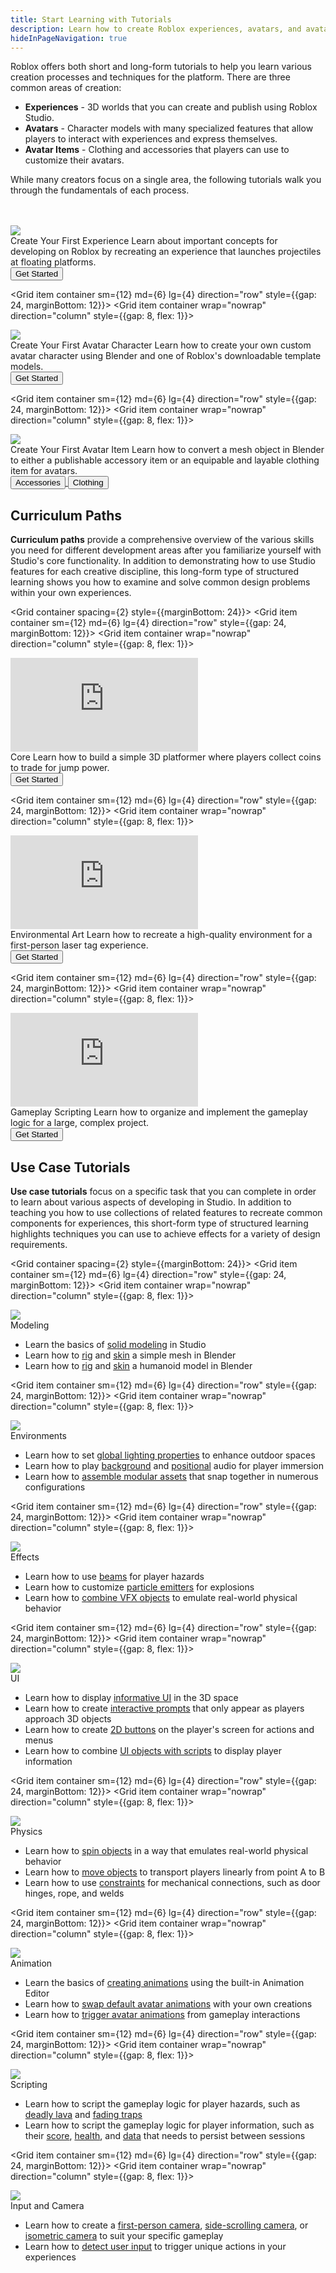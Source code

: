 ```yaml
---
title: Start Learning with Tutorials
description: Learn how to create Roblox experiences, avatars, and avatar items with use case tutorials, curriculum paths, and videos.
hideInPageNavigation: true
---
```


Roblox offers both short and long-form tutorials to help you learn various creation processes and techniques for the platform. There are three common areas of creation:

- **Experiences** - 3D worlds that you can create and publish using Roblox Studio.
- **Avatars** - Character models with many specialized features that allow players to interact with experiences and express themselves.
- **Avatar Items** - Clothing and accessories that players can use to customize their avatars.

While many creators focus on a single area, the following tutorials walk you through the fundamentals of each process.

<br>
</br>
<Grid container spacing={2} style={{marginBottom: 24}}>
 <Grid item container sm={12} md={6} lg={4} direction="row" style={{gap: 24, marginBottom: 12}}>
 <Grid item container wrap="nowrap" direction="column" style={{gap: 8, flex: 1}}>
   <div class="container"
   style={{position: "relative", paddingBottom: "56.25%", height: 0}}>
   <img src="../assets/landing/get-started/first-experience.png" style={{position: "absolute", top: 0, left: 0, width: "100%", height: "100%"}} />
   </div>
   <Typography variant='h4'>Create Your First Experience</Typography>
   <Typography variant='body1'>Learn about important concepts for developing on Roblox by recreating an experience that launches projectiles at floating platforms.</Typography>
   <div style={{marginTop:16}}>
     <a underline="none" href="../tutorials/first-experience/index.md">
     <Button variant="contained" color="secondary" size='large'
     style={{marginRight:16, alignSelf: 'flex-start'}}>Get Started</Button>
     </a>
   </div>
 </Grid>
 </Grid>

 <Grid item container sm={12} md={6} lg={4} direction="row" style={{gap: 24, marginBottom: 12}}>
 <Grid item container wrap="nowrap" direction="column" style={{gap: 8, flex: 1}}>
   <div class="container"
   style={{position: "relative", paddingBottom: "56.25%", height: 0}}>
   <img src="../assets/art/avatar/templates/Round-Concepts.png" />
   </div>
   <Typography variant='h4'>Create Your First Avatar Character</Typography>
   <Typography variant='body1' >Learn how to create your own custom avatar character using Blender and one of Roblox's downloadable template models.</Typography>
   <div style={{marginTop:16}}>
     <a underline="none" href="../art/characters/creating/index.md">
     <Button variant="contained" color="secondary" size='large'
     style={{marginRight:16, alignSelf: 'flex-start'}}>Get Started</Button>
     </a>
   </div>
 </Grid>
 </Grid>

 <Grid item container sm={12} md={6} lg={4} direction="row" style={{gap: 24, marginBottom: 12}}>
 <Grid item container wrap="nowrap" direction="column" style={{gap: 8, flex: 1}}>
 <div class="container"
 style={{position: "relative", paddingBottom: "56.25%", height: 0}}>
 <img src="../assets/art/accessories/creating-rigid/Studio-Mask-Preview-Cropped.png" />
 </div>
   <Typography variant='h4'>Create Your First Avatar Item</Typography>
   <Typography variant='body1' >Learn how to convert a mesh object in Blender to either a publishable accessory item or an equipable and layable clothing item for avatars.</Typography>
   <div style={{marginTop:16}}>
     <a underline="none" href="../art/accessories/creating-rigid/index.md">
     <Button variant="contained" color="secondary" size='large'
     style={{marginRight:16, alignSelf: 'flex-start'}}>Accessories</Button>
     </a>
     <a underline="none" href="../art/characters/creating/index.md">
     <Button variant="contained" color="secondary" size='large'
     style={{marginRight:16, alignSelf: 'flex-start'}}>Clothing</Button>
     </a>
   </div>
 </Grid>
 </Grid>
</Grid>

<h2 style={{marginBottom: 24}}>Curriculum Paths</h2>

**Curriculum paths** provide a comprehensive overview of the various skills you need for different  development areas after you familiarize yourself with Studio's core functionality. In addition to demonstrating how to use Studio features for each creative discipline, this long-form type of structured learning shows you how to examine and solve common design problems within your own experiences.

<Grid container spacing={2} style={{marginBottom: 24}}>
 <Grid item container sm={12} md={6} lg={4} direction="row" style={{gap: 24, marginBottom: 12}}>
 <Grid item container wrap="nowrap" direction="column" style={{gap: 8, flex: 1}}>
 <div class="container"
 style={{position: "relative", paddingBottom: "56.25%", height: 0}}>
 <iframe src="https://www.youtube-nocookie.com/embed/zi0hIuPDyWc" title="YouTube video player" frameborder="0" allow="accelerometer; autoplay; clipboard-write; encrypted-media; gyroscope; picture-in-picture; web-share" allowfullscreen  style={{position: "absolute", top: 0, left: 0, width: "100%", height: "100%"}}></iframe>
 </div>
   <Typography variant='h4'>Core</Typography>
   <Typography variant='body1' >Learn how to build a simple 3D platformer where players collect coins to trade for jump power.</Typography>
     <div style={{marginTop:16}}>
       <a underline="none" href="../tutorials/core/index.md">
       <Button variant="contained" color="secondary" size='large'
       style={{marginRight:8, alignSelf: 'flex-start'}}>Get Started</Button>
       </a>
     </div>
 </Grid>
 </Grid>

 <Grid item container sm={12} md={6} lg={4} direction="row" style={{gap: 24, marginBottom: 12}}>
 <Grid item container wrap="nowrap" direction="column" style={{gap: 8, flex: 1}}>
 <div class="container"
 style={{position: "relative", paddingBottom: "56.25%", height: 0}}>
 <iframe src="https://www.youtube-nocookie.com/embed/nwShvDmFHWc" title="YouTube video player" frameborder="0" allow="accelerometer; autoplay; clipboard-write; encrypted-media; gyroscope; picture-in-picture; web-share" allowfullscreen  style={{position: "absolute", top: 0, left: 0, width: "100%", height: "100%"}}></iframe>
 </div>
   <Typography variant='h4'>Environmental Art</Typography>
   <Typography variant='body1' >Learn how to recreate a high-quality environment for a first-person laser tag experience.</Typography>
     <div style={{marginTop:16}}>
       <a underline="none" href="../tutorials/environmental-art/index.md">
       <Button variant="contained" color="secondary" size='large'
       style={{marginRight:8, alignSelf: 'flex-start'}}>Get Started</Button>
       </a>
     </div>
 </Grid>
 </Grid>

 <Grid item container sm={12} md={6} lg={4} direction="row" style={{gap: 24, marginBottom: 12}}>
 <Grid item container wrap="nowrap" direction="column" style={{gap: 8, flex: 1}}>
 <div class="container"
 style={{position: "relative", paddingBottom: "56.25%", height: 0}}>
 <iframe src="https://www.youtube-nocookie.com/embed/eqQyFL7KnmA" title="YouTube video player" frameborder="0" allow="accelerometer; autoplay; clipboard-write; encrypted-media; gyroscope; picture-in-picture; web-share" allowfullscreen  style={{position: "absolute", top: 0, left: 0, width: "100%", height: "100%"}}></iframe>
 </div>
   <Typography variant='h4'>Gameplay Scripting</Typography>
   <Typography variant='body1' >Learn how to organize and implement the gameplay logic for a large, complex project.</Typography>
     <div style={{marginTop:16}}>
       <a underline="none" href="../tutorials/gameplay-scripting/index.md">
       <Button variant="contained" color="secondary" size='large'
       style={{marginRight:8, alignSelf: 'flex-start'}}>Get Started</Button>
       </a>
     </div>
 </Grid>
 </Grid>
</Grid>

<h2 style={{marginBottom: 24, marginTop: 96}}>Use Case Tutorials</h2>

**Use case tutorials** focus on a specific task that you can complete in order to learn about various aspects of developing in Studio. In addition to teaching you how to use collections of related features to recreate common components for experiences, this short-form type of structured learning highlights techniques you can use to achieve effects for a variety of design requirements.

<Grid container spacing={2} style={{marginBottom: 24}}>
 <Grid item container sm={12} md={6} lg={4} direction="row" style={{gap: 24, marginBottom: 12}}>
 <Grid item container wrap="nowrap" direction="column" style={{gap: 8, flex: 1}}>
   <div class="container"
   style={{position: "relative", paddingBottom: "56.25%", height: 0}}>
   <img src="../assets/modeling/solid-modeling/Negated-Part-To-Union.jpg" style={{position: "absolute", top: 0, left: 0, width: "100%", height: "100%"}} />
   </div>
   <Typography variant='h4'>Modeling</Typography>
   <Typography variant='body1' >
     <ul>
     <li>Learn the basics of <a href="../tutorials/3D-art/creating-neon-signs.md">solid modeling</a> in Studio</li>
     <li>Learn how to <a href="../art/modeling/rigging-a-simple-mesh.md">rig</a> and <a href="../art/modeling/skinning-a-simple-mesh.md">skin</a> a simple mesh in Blender</li>
     <li>Learn how to <a href="../art/modeling/rigging-a-humanoid-model.md">rig</a> and <a href="../art/modeling/skinning-a-humanoid-model.md">skin</a> a humanoid model in Blender</li>
     </ul></Typography>
     <div style={{marginTop:16}}>
     </div>
 </Grid>
 </Grid>

 <Grid item container sm={12} md={6} lg={4} direction="row" style={{gap: 24, marginBottom: 12}}>
 <Grid item container wrap="nowrap" direction="column" style={{gap: 8, flex: 1}}>
   <div class="container"
   style={{position: "relative", paddingBottom: "56.25%", height: 0}}>
   <img src="../assets/lighting-and-effects/atmosphere/Showcase.jpg" style={{position: "absolute", top: 0, left: 0, width: "100%", height: "100%"}} />
   </div>
   <Typography variant='h4'>Environments</Typography>
   <Typography variant='body1' >
     <ul>
     <li>Learn how to set <a href="../tutorials/3D-art/enhancing-outdoor-environments-with-future-lighting.md">global lighting properties</a> to enhance outdoor spaces</li>
     <li>Learn how to play <a href="../tutorials/building/environments/playing-background-music.md">background</a> and <a href="../tutorials/building/environments/in-game-sounds.md">positional</a> audio for player immersion</li>
     <li>Learn how to <a href="../tutorials/3D-art/assembling-modular-environments.md">assemble modular assets</a> that snap together in numerous configurations</li>
     </ul></Typography>
     <div style={{marginTop:16}}>
     </div>
 </Grid>
 </Grid>

 <Grid item container sm={12} md={6} lg={4} direction="row" style={{gap: 24, marginBottom: 12}}>
 <Grid item container wrap="nowrap" direction="column" style={{gap: 8, flex: 1}}>
   <div class="container"
   style={{position: "relative", paddingBottom: "56.25%", height: 0}}>
   <img src="../assets/tutorials/landing/Effects.png" style={{position: "absolute", top: 0, left: 0, width: "100%", height: "100%"}} />
   </div>
   <Typography variant='h4'>Effects</Typography>
   <Typography variant='body1' >
     <ul>
     <li>Learn how to use <a href="../tutorials/building/effects/laser-traps-with-beams.md">beams</a> for player hazards</li>
     <li>Learn how to customize <a href="../tutorials/building/effects/using-particles-for-explosions.md">particle emitters</a> for explosions</li>
     <li>Learn how to <a href="../tutorials/building/effects/creating-waterfalls.md">combine VFX objects</a> to emulate real-world physical behavior</li>
     </ul></Typography>
     <div style={{marginTop:16}}>
     </div>
 </Grid>
 </Grid>

 <Grid item container sm={12} md={6} lg={4} direction="row" style={{gap: 24, marginBottom: 12}}>
 <Grid item container wrap="nowrap" direction="column" style={{gap: 8, flex: 1}}>
   <div class="container"
   style={{position: "relative", paddingBottom: "56.25%", height: 0}}>
   <img src="../assets/tutorials/landing/UI.png" style={{position: "absolute", top: 0, left: 0, width: "100%", height: "100%"}} />
   </div>
   <Typography variant='h4'>UI</Typography>
   <Typography variant='body1' >
     <ul>
     <li>Learn how to display <a href="../tutorials/building/ui/interfaces-on-parts.md">informative UI</a> in the 3D space</li>
     <li>Learn how to create <a href="../tutorials/building/ui/proximity-prompts.md">interactive prompts</a> that only appear as players approach 3D objects</li>
     <li>Learn how to create <a href="../art/modeling/rigging-a-humanoid-model.md">2D buttons</a> on the player's screen for actions and menus</li>
     <li>Learn how to combine <a href="../art/modeling/rigging-a-humanoid-model.md">UI objects with scripts</a> to display player information</li>
     </ul></Typography>
     <div style={{marginTop:16}}>
     </div>
 </Grid>
 </Grid>

 <Grid item container sm={12} md={6} lg={4} direction="row" style={{gap: 24, marginBottom: 12}}>
 <Grid item container wrap="nowrap" direction="column" style={{gap: 8, flex: 1}}>
   <div class="container"
   style={{position: "relative", paddingBottom: "56.25%", height: 0}}>
   <img src="../assets/tutorials/landing/Physics.png" style={{position: "absolute", top: 0, left: 0, width: "100%", height: "100%"}} />
   </div>
   <Typography variant='h4'>Physics</Typography>
   <Typography variant='body1' >
     <ul>
     <li>Learn how to <a href="../tutorials/3D-art/creating-spinning-objects.md">spin objects</a> in a way that emulates real-world physical behavior</li>
     <li>Learn how to <a href="../tutorials/3D-art/creating-elevators.md">move objects</a> to transport players linearly from point A to B</li>
     <li>Learn how to use <a href="../tutorials/building/physics/building-a-hinged-door.md">constraints</a> for mechanical connections, such as door hinges, rope, and welds</li>
     </ul></Typography>
     <div style={{marginTop:16}}>
     </div>
 </Grid>
 </Grid>

 <Grid item container sm={12} md={6} lg={4} direction="row" style={{gap: 24, marginBottom: 12}}>
 <Grid item container wrap="nowrap" direction="column" style={{gap: 8, flex: 1}}>
   <div class="container"
   style={{position: "relative", paddingBottom: "56.25%", height: 0}}>
   <img src="../assets/tutorials/landing/Animation.png" style={{position: "absolute", top: 0, left: 0, width: "100%", height: "100%"}} />
   </div>
   <Typography variant='h4'>Animation</Typography>
   <Typography variant='body1' >
     <ul>
     <li>Learn the basics of <a href="../tutorials/building/animation/creating-an-animation.md">creating animations</a> using the built-in Animation Editor</li>
     <li>Learn how to <a href="../tutorials/building/animation/scripting-avatar-animations.md#changing-default-animations">swap default avatar animations</a> with your own creations</li>
     <li>Learn how to <a href="../tutorials/building/animation/scripting-avatar-animations.md#playing-animations">trigger avatar animations</a> from gameplay interactions</li>
     </ul></Typography>
     <div style={{marginTop:16}}>
     </div>
 </Grid>
 </Grid>

 <Grid item container sm={12} md={6} lg={4} direction="row" style={{gap: 24, marginBottom: 12}}>
 <Grid item container wrap="nowrap" direction="column" style={{gap: 8, flex: 1}}>
   <div class="container"
   style={{position: "relative", paddingBottom: "56.25%", height: 0}}>
   <img src="../assets/tutorials/landing/Scripting.jpg" style={{position: "absolute", top: 0, left: 0, width: "100%", height: "100%"}} />
   </div>
   <Typography variant='h4'>Scripting</Typography>
   <Typography variant='body1' >
     <ul>
     <li>Learn how to script the gameplay logic for player hazards, such as <a href="../tutorials/scripting/basic-scripting/deadly-lava.md">deadly lava</a> and <a href="../tutorials/scripting/basic-scripting/fading-trap.md">fading traps</a></li>
     <li>Learn how to script the gameplay logic for player information, such as their <a href="../tutorials/scripting/basic-scripting/scoring-points.md">score</a>, <a href="../tutorials/scripting/intermediate-scripting/creating-a-health-pickup.md">health</a>, and <a href="../tutorials/scripting/intermediate-scripting/saving-data.md">data</a> that needs to persist between sessions</li>
     </ul></Typography>
     <div style={{marginTop:16}}>
     </div>
 </Grid>
 </Grid>

 <Grid item container sm={12} md={6} lg={4} direction="row" style={{gap: 24, marginBottom: 12}}>
 <Grid item container wrap="nowrap" direction="column" style={{gap: 8, flex: 1}}>
   <div class="container"
   style={{position: "relative", paddingBottom: "56.25%", height: 0}}>
   <img src="../assets/tutorials/controlling-the-players-camera/SidescrollingCameraExample.jpg" style={{position: "absolute", top: 0, left: 0, width: "100%", height: "100%"}} />
   </div>
   <Typography variant='h4'>Input and Camera</Typography>
   <Typography variant='body1' >
     <ul>
     <li>Learn how to create a <a href="../tutorials/scripting/input-and-camera/controlling-the-users-camera.md#creating-a-first-person-camera">first-person camera</a>, <a href="../tutorials/scripting/input-and-camera/controlling-the-users-camera.md#creating-a-side-scrolling-camera">side-scrolling camera</a>, or <a href="../tutorials/scripting/input-and-camera/controlling-the-users-camera.md#creating-an-isometric-camera">isometric camera</a> to suit your specific gameplay</li>
     <li>Learn how to <a href="../tutorials/scripting/input-and-camera/detecting-user-input.md">detect user input</a> to trigger unique actions in your experiences</li>
     </ul></Typography>
     <div style={{marginTop:16}}>
     </div>
 </Grid>
 </Grid>
</Grid>
